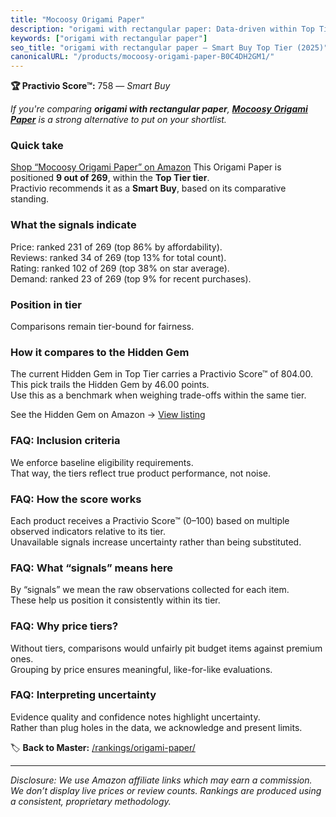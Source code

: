 ```yaml
---
title: "Mocoosy Origami Paper"
description: "origami with rectangular paper: Data-driven within Top Tier ranking using the Practivio Score™. Positioned by quality, value, demand, findability, momentum."
keywords: ["origami with rectangular paper"]
seo_title: "origami with rectangular paper — Smart Buy Top Tier (2025)"
canonicalURL: "/products/mocoosy-origami-paper-B0C4DH2GM1/"
---
```


**🏆 Practivio Score™:** 758 — _Smart Buy_


*If you're comparing **origami with rectangular paper**, **[Mocoosy Origami Paper](https://www.amazon.com/dp/B0C4DH2GM1?tag=practivio-20)** is a strong alternative to put on your shortlist.*
### Quick take
[Shop “Mocoosy Origami Paper” on Amazon](https://www.amazon.com/dp/B0C4DH2GM1?tag=practivio-20)
This Origami Paper is positioned **9 out of 269**, within the **Top Tier tier**.  
Practivio recommends it as a **Smart Buy**, based on its comparative standing.

### What the signals indicate
Price: ranked 231 of 269 (top 86% by affordability).  
Reviews: ranked 34 of 269 (top 13% for total count).  
Rating: ranked 102 of 269 (top 38% on star average).  
Demand: ranked 23 of 269 (top 9% for recent purchases).

### Position in tier
Comparisons remain tier-bound for fairness.

### How it compares to the Hidden Gem
The current Hidden Gem in Top Tier carries a Practivio Score™ of 804.00.  
This pick trails the Hidden Gem by 46.00 points.  
Use this as a benchmark when weighing trade-offs within the same tier.  

See the Hidden Gem on Amazon → [View listing](https://www.amazon.com/dp/B0774HD15D?tag=practivio-20)

### FAQ: Inclusion criteria
We enforce baseline eligibility requirements.  
That way, the tiers reflect true product performance, not noise.

### FAQ: How the score works
Each product receives a Practivio Score™ (0–100) based on multiple observed indicators relative to its tier.  
Unavailable signals increase uncertainty rather than being substituted.

### FAQ: What “signals” means here
By “signals” we mean the raw observations collected for each item.  
These help us position it consistently within its tier.

### FAQ: Why price tiers?
Without tiers, comparisons would unfairly pit budget items against premium ones.  
Grouping by price ensures meaningful, like-for-like evaluations.

### FAQ: Interpreting uncertainty
Evidence quality and confidence notes highlight uncertainty.  
Rather than plug holes in the data, we acknowledge and present limits.


🏷️ **Back to Master:** [/rankings/origami-paper/](/rankings/origami-paper/)

---
_Disclosure: We use Amazon affiliate links which may earn a commission. We don’t display live prices or review counts. Rankings are produced using a consistent, proprietary methodology._

